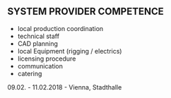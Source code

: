 ## SYSTEM PROVIDER COMPETENCE

+ local production coordination
+ technical staff
+ CAD  planning
+ local Equipment (rigging / electrics)
+ licensing procedure
+ communication
+ catering

09.02. - 11.02.2018 - Vienna, Stadthalle 